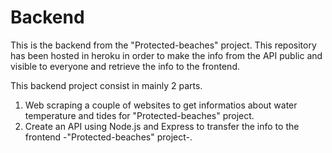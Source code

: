 # Backend

This is the backend from the "Protected-beaches" project. This repository has been hosted in heroku in order to make the info from the API public and visible to everyone and 
retrieve the info to the frontend.

This backend project consist in mainly 2 parts.
  1. Web scraping a couple of websites to get informatios about water temperature and tides for "Protected-beaches" project.
  2. Create an API using Node.js and Express to transfer the info to the frontend -"Protected-beaches" project-.
